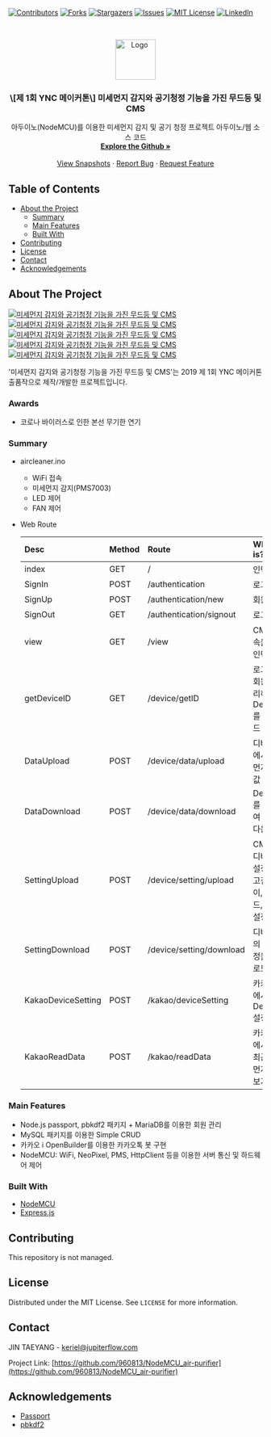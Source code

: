 <!--
*** Thanks for checking out this README Template. If you have a suggestion that would
*** make this better, please fork the repo and create a pull request or simply open
*** an issue with the tag "enhancement".
*** Thanks again! Now go create something AMAZING! :D
-->


<!-- PROJECT SHIELDS -->
<!--
*** I'm using markdown "reference style" links for readability.
*** Reference links are enclosed in brackets [ ] instead of parentheses ( ).
*** See the bottom of this document for the declaration of the reference variables
*** for contributors-url, forks-url, etc. This is an optional, concise syntax you may use.
*** https://www.markdownguide.org/basic-syntax/#reference-style-links
-->
[![Contributors][contributors-shield]][contributors-url]
[![Forks][forks-shield]][forks-url]
[![Stargazers][stars-shield]][stars-url]
[![Issues][issues-shield]][issues-url]
[![MIT License][license-shield]][license-url]
[![LinkedIn][linkedin-shield]][linkedin-url]



<!-- PROJECT LOGO -->
<br />
<p align="center">
  <a href="https://github.com/960813/NodeMCU_air-purifier">
    <img src="https://github.com/960813/NodeMCU_air-purifier/blob/master/_data/README.png?raw=true" alt="Logo" width="80" height="80">
  </a>

  <h3 align="center">\[제 1회 YNC 메이커톤\] 미세먼지 감지와 공기청정 기능을 가진 무드등 및 CMS</h3>

  <p align="center">
    아두이노(NodeMCU)를 이용한 미세먼지 감지 및 공기 청정 프로젝트 아두이노/웹 소스 코드
    <br />
    <a href="https://github.com/960813/NodeMCU_air-purifier"><strong>Explore the Github »</strong></a>
    <br />
    <br />
    <a href="https://jupiterflow.com/project/2">View Snapshots</a>
    ·
    <a href="https://github.com/960813/NodeMCU_air-purifier/issues">Report Bug</a>
    ·
    <a href="https://github.com/960813/NodeMCU_air-purifier/issues">Request Feature</a>
  </p>
</p>


<!-- TABLE OF CONTENTS -->
## Table of Contents

* [About the Project](#about-the-project)
  * [Summary](#summary)
  * [Main Features](#main-features)
  * [Built With](#built-with)
* [Contributing](#contributing)
* [License](#license)
* [Contact](#contact)
* [Acknowledgements](#acknowledgements)



<!-- ABOUT THE PROJECT -->
## About The Project
[![미세먼지 감지와 공기청정 기능을 가진 무드등 및 CMS][product-screenshot-1]](https://jupiterflow.com/project/4)
[![미세먼지 감지와 공기청정 기능을 가진 무드등 및 CMS][product-screenshot-2]](https://jupiterflow.com/project/4)
[![미세먼지 감지와 공기청정 기능을 가진 무드등 및 CMS][product-screenshot-3]](https://jupiterflow.com/project/4)
[![미세먼지 감지와 공기청정 기능을 가진 무드등 및 CMS][product-screenshot-4]](https://jupiterflow.com/project/4)
[![미세먼지 감지와 공기청정 기능을 가진 무드등 및 CMS][product-screenshot-5]](https://jupiterflow.com/project/4)

'미세먼지 감지와 공기청정 기능을 가진 무드등 및 CMS'는 2019 제 1회 YNC 메이커톤 출품작으로 제작/개발한 프로젝트입니다. 

### Awards
* 코로나 바이러스로 인한 본선 무기한 연기

### Summary
* aircleaner.ino
    * WiFi 접속
    * 미세먼지 감지(PMS7003)
    * LED 제어
    * FAN 제어
    
* Web Route

    |Desc|Method|Route|What is?|
    |:---|:---|:---|:---|
    |index|GET|/|인덱스|
    |SignIn|POST|/authentication|로그인|
    |SignUp|POST|/authentication/new|회원가입|
    |SignOut|GET|/authentication/signout|로그아웃|
    |view|GET|/view|CMS 접속을 위한 인덱스|
    |getDeviceID|GET|/device/getID|로그인한 회원이 관리하는 DeviceID를 다운로드|
    |DataUpload|POST|/device/data/upload|디바이스에서 미세먼지 측정 값 업로드|
    |DataDownload|POST|/device/data/download|DeviceID를 키로 하여 측정 값 다운로드|
    |SettingUpload|POST|/device/setting/upload|CMS에서 디바이스 설정(새로고침 딜레이,LED모드, 작동 설정)|
    |SettingDownload|POST|/device/setting/download|디바이스의 현재 설정을 다운로드|
    |KakaoDeviceSetting|POST|/kakao/deviceSetting|카카오톡에서 DeviceID 설정|
    |KakaoReadData|POST|/kakao/readData|카카오톡에서 가장 최근 미세먼지 현황 보기|


### Main Features
* Node.js passport, pbkdf2 패키지 + MariaDB를 이용한 회원 관리
* MySQL 패키지를 이용한 Simple CRUD
* 카카오 i OpenBuilder를 이용한 카카오톡 봇 구현
* NodeMCU: WiFi, NeoPixel, PMS, HttpClient 등을 이용한 서버 통신 및 하드웨어 제어

### Built With
* [NodeMCU](https://en.wikipedia.org/wiki/NodeMCU)
* [Express.js](https://expressjs.com)

<!-- CONTRIBUTING -->
## Contributing
This repository is not managed.

<!-- LICENSE -->
## License
Distributed under the MIT License. See `LICENSE` for more information.

<!-- CONTACT -->
## Contact
JIN TAEYANG - keriel@jupiterflow.com

Project Link: [https://github.com/960813/NodeMCU_air-purifier](https://github.com/960813/NodeMCU_air-purifier)


<!-- ACKNOWLEDGEMENTS -->
## Acknowledgements
* [Passport](http://www.passportjs.org/)
* [pbkdf2](https://www.npmjs.com/package/pbkdf2)


<!-- MARKDOWN LINKS & IMAGES -->
<!-- https://www.markdownguide.org/basic-syntax/#reference-style-links -->
[contributors-shield]: https://img.shields.io/github/contributors/960813/nodeMCU_air-purifier?style=flat-square
[contributors-url]: https://github.com/960813/NodeMCU_air-purifier/graphs/contributors

[forks-shield]: https://img.shields.io/github/forks/960813/nodeMCU_air-purifier?style=flat-square
[forks-url]: https://github.com/960813/NodeMCU_air-purifier/network/members

[stars-shield]: https://img.shields.io/github/stars/960813/nodeMCU_air-purifier?style=flat-square
[stars-url]: https://github.com/960813/NodeMCU_air-purifier/stargazers

[issues-shield]: https://img.shields.io/github/issues/960813/nodeMCU_air-purifier?style=flat-square

[issues-url]: https://github.com/960813/NodeMCU_air-purifier/issues

[license-shield]: https://img.shields.io/github/license/960813/nodeMCU_air-purifier?style=flat-square
[license-url]: https://github.com/960813/NodeMCU_air-purifier/blob/master/LICENSE.txt

[linkedin-shield]: https://img.shields.io/badge/-LinkedIn-black.svg?style=flat-square&logo=linkedin&colorB=555
[linkedin-url]: https://linkedin.com/in/jupiterflow

[product-screenshot-1]: https://github.com/960813/NodeMCU_air-purifier/blob/master/_data/001.JPG?raw=true
[product-screenshot-2]: https://github.com/960813/NodeMCU_air-purifier/blob/master/_data/002.JPG?raw=true
[product-screenshot-3]: https://github.com/960813/NodeMCU_air-purifier/blob/master/_data/003.JPG?raw=true
[product-screenshot-4]: https://github.com/960813/NodeMCU_air-purifier/blob/master/_data/004.JPG?raw=true
[product-screenshot-5]: https://github.com/960813/NodeMCU_air-purifier/blob/master/_data/005.JPG?raw=true
